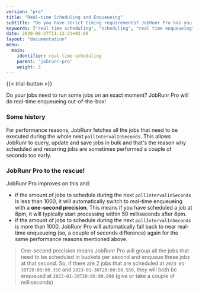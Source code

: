 ```yaml
---
version: "pro"
title: "Real-time Scheduling and Enqueueing"
subtitle: "Do you have strict timing requirements? JobRunr Pro has you covered!"
keywords: ["real time scheduling", "scheduling", "real time enqueueing", "enqueueing", "strict timing requirements", "fetch jobs", "fetch all jobs"]
date: 2020-08-27T11:12:23+02:00
layout: "documentation"
menu: 
  main: 
    identifier: real-time-scheduling
    parent: 'jobrunr-pro'
    weight: 3
---
```

{{< trial-button >}}

Do your jobs need to run some jobs on an exact moment? JobRunr Pro will do real-time enqueueing out-of-the-box!

### Some history

For performance reasons, JobRunr fetches all the jobs that need to be executed during the whole next `pollIntervalInSeconds`. This allows JobRunr to query, update and save jobs in bulk and that's the reason why scheduled and recurring jobs are sometimes performed a couple of seconds too early.

### JobRunr Pro to the rescue!

JobRunr Pro improves on this and:
- if the amount of jobs to schedule during the next `pollIntervalInSeconds` is less than 1000, it will automatically switch to real-time enqueueing with a __one-second precision__. This means if you have scheduled a job at 8pm, it will typically start processing within 50 milliseconds after 8pm.
- if the amount of jobs to schedule during the next `pollIntervalInSeconds` is more than 1000, JobRunr Pro will automatically fall back to near real-time enqueueing (so, a couple of seconds difference) again for the same performance reasons mentioned above.

> One-second precision means JobRunr Pro will group all the jobs that need to be scheduled in buckets per second and enqueue these jobs at that second. So, if there are 2 jobs that are scheduled at `2023-01-30T20:00:00.350` and `2023-01-30T20:00:00.550`, they will both be enqueued at `2023-01-30T20:00:00.000` (give or take a couple of milliseconds)

